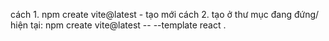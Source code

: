 cách 1. npm create vite@latest - tạo mới
cách 2. tạo ở thư mục đang đứng/ hiện tại: npm create vite@latest -- --template react .